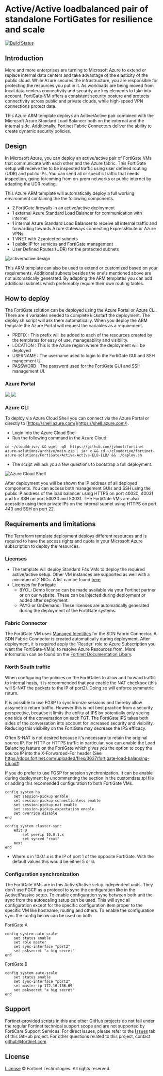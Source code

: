 # Active/Active loadbalanced pair of standalone FortiGates for resilience and scale

[![Build Status](https://dev.azure.com/jvh-2520/Fortinet-Azure/_apis/build/status/Active-Active-ELB-ILB?branchName=main)](https://dev.azure.com/jvh-2520/Fortinet-Azure/_build/latest?definitionId=9&branchName=main)

## Introduction

More and more enterprises are turning to Microsoft Azure to extend or replace internal data centers and take advantage of the elasticity of the public cloud. While Azure secures the infrastructure, you are responsible for protecting the resources you put in it. As workloads are being moved from local data centers connectivity and security are key elements to take into account. FortiGate-VM offers a consistent security posture and protects connectivity across public and private clouds, while high-speed VPN connections protect data.

This Azure ARM template deploys an Active/Active pair combined with the Microsoft Azure Standard Load Balancer both on the external and the internal side. Additionally, Fortinet Fabric Connectors deliver the ability to create dynamic security policies.

## Design

In Microsoft Azure, you can deploy an active/active pair of FortiGate VMs that communicate with each other and the Azure fabric. This FortiGate setup will receive the to be inspected traffic using user defined routing (UDR) and public IPs. You can send all or specific traffic that needs inspection, going to/coming from on-prem networks or public internet by adapting the UDR routing.

This Azure ARM template will automatically deploy a full working environment containing the the following components.

  - 2 FortiGate firewalls in an active/active deployment
  - 1 external Azure Standard Load Balancer for communication with internet
  - 1 internal Azure Standard Load Balancer to receive all internal traffic and forwarding towards Azure Gateways connecting ExpressRoute or Azure VPNs.
  - 1 VNET with 2 protected subnets
  - 1 public IP for services and FortiGate management
  - User Defined Routes (UDR) for the protected subnets

![active/active design](images/fgt-aa.png)

This ARM template can also be used to extend or customized based on your requirements. Additional subnets besides the one's mentioned above are not automatically generated. By adapting the ARM templates you can add additional subnets which prefereably require their own routing tables.

## How to deploy

The FortiGate solution can be deployed using the Azure Portal or Azure CLI. There are 4 variables needed to complete kickstart the deployment. The deploy.sh script will ask them automatically. When you deploy the ARM template the Azure Portal will request the variables as a requirement.

  - PREFIX : This prefix will be added to each of the resources created by the templates for easy of use, manageability and visibility.
  - LOCATION : This is the Azure region where the deployment will be deployed
  - USERNAME : The username used to login to the FortiGate GUI and SSH mangement UI.
  - PASSWORD : The password used for the FortiGate GUI and SSH management UI.

### Azure Portal

<a href="https://portal.azure.com/#create/Microsoft.Template/uri/https%3A%2F%2Fraw.githubusercontent.com%2Fjvhoof%2Ffortinet-azure-solutions%2Fmain%2FFortiGate%2FActive-Active-ELB-ILB%2Fazuredeploy.json" target="_blank">
  <img src="https://raw.githubusercontent.com/Azure/azure-quickstart-templates/master/1-CONTRIBUTION-GUIDE/images/deploytoazure.svg?sanitize=true"/>
</a>
<a href="http://armviz.io/#/?load=https%3A%2F%2Fraw.githubusercontent.com%2Fjvhoof%2Ffortinet-azure-solutions$2Fmain%2FFortiGate%2FActive-Active-ELB-ILB%2Fazuredeploy.json" target="_blank">
  <img src="https://raw.githubusercontent.com/Azure/azure-quickstart-templates/master/1-CONTRIBUTION-GUIDE/images/visualizebutton.svg?sanitize=true"/>
</a>

### Azure CLI

To deploy via Azure Cloud Shell you can connect via the Azure Portal or directly to [https://shell.azure.com/](https://shell.azure.com/).

- Login into the Azure Cloud Shell
- Run the following command in the Azure Cloud:

`cd ~/clouddrive/ && wget -qO- https://github.com/jvhoof/fortinet-azure-solutions/archive/main.zip | jar x && cd ~/clouddrive/fortinet-azure-solutions/FortiGate/Active-Active-ELB-ILB/ && ./deploy.sh`

- The script will ask you a few questions to bootstrap a full deployment.

![Azure Cloud Shell](images/azure-cloud-shell.png)

After deployment you will be shown the IP address of all deployed components. You can access both management GUIs and SSH using the public IP address of the load balancer using HTTPS on port 40030, 40031 and for SSH on port 50030 and 50031. THe FortiGate VMs are also acessible using their private IPs on the internal subnet using HTTPS on port 443 and SSH on port 22.

## Requirements and limitations

The Terraform template deployment deploys different resources and is required to have the access rights and quota in your Microsoft Azure subscription to deploy the resources.

### Licenses

- The template will deploy Standard F4s VMs to deploy the required active/active setup. Other VM instances are supported as well with a minimum of 2 NICs. A list can be found [here](https://docs.fortinet.com/document/fortigate/6.2.0/azure-cookbook/562841/instance-type-support)
- Licenses for Fortigate
  - BYOL: Demo license can be made available via your Fortinet partner or on our website. These can be injected during deployment or added after deployment.
  - PAYG or OnDemand: These licenses are automatically generated during the deployment of the FortiGate systems.

### Fabric Connector
The FortiGate-VM uses [Managed Identities](https://docs.microsoft.com/en-us/azure/active-directory/managed-identities-azure-resources/) for the SDN Fabric Connector. A SDN Fabric Connector is created automatically during deployment. After deployment, it is required apply the 'Reader' role to Azure Subscription you want the FortiGate-VM(s) to resolve Azure Resources from. More information can be found on the [Fortinet Documentation Libary](https://docs.fortinet.com/vm/azure/fortigate/6.4/azure-cookbook/6.4.0/236610/creating-a-fabric-connector-using-a-managed-identity).

### North South traffic
When configuring the policies on the FortiGates to allow and forward traffic to internal hosts, it is recommended that you enable the NAT checkbox (this will S-NAT the packets to the IP of port2). Doing so will enforce symmetric return.

It is possible to use FGSP to synchronize sessions and thereby allow assymetric return traffic. However this is not best practice from a security perspective, because it limits the ability of IPS by potentially only seeing one side of the conversation on each FGT. The FortiGate IPS takes both sides of the conversation into account for increased security and visibility. Reducing this visibility on the FortiGate may decrease the IPS efficacy.

Often S-NAT is not desired because it's necessary to retain the original source IP. For HTTP or HTTPS traffic in particular, you can enable the Load Balancing feature on the FortiGate which gives you the option to copy the source IP into the X-Forwarded-For header (See https://docs.fortinet.com/uploaded/files/3637/fortigate-load-balancing-56.pdf)

If you do prefer to use FGSP for session synchronization. It can be enable during deployment by uncommenting the section in the customdata.tpl file or adding this recomended configuration to both FortiGate VMs.

```
config system ha
    set session-pickup enable
    set session-pickup-connectionless enable
    set session-pickup-nat enable
    set session-pickup-expectation enable
    set override disable
end

config system cluster-sync
    edit 0
        set peerip 10.0.1.x
        set syncvd "root"
    next
end
```
* Where x in 10.0.1.x is the IP of port 1 of the opposite FortiGate. With the default values this would be either 5 or 6.

### Configuration synchronization
The FortiGate VMs are in this Active/Active setup independent units. They don't use FGCP as a protocol to sync the configuration like in the Active/Passive setup. To enable configuration sync between both unit the sync from the autoscaling setup can be used. This will sync all configuration except for the specific configuration item proper to the specific VM like hostname, routing and others. To enable the configuration sync the config below can be used on both

FortiGate A
```
config system auto-scale
    set status enable
    set role master
    set sync-interface "port2"
    set psksecret "a big secret"
end
```

FortiGate B
```
config system auto-scale
    set status enable
    set sync-interface "port2"
    set master-ip 172.16.136.69
    set psksecret "a big secret"
end
```

## Support
Fortinet-provided scripts in this and other GitHub projects do not fall under the regular Fortinet technical support scope and are not supported by FortiCare Support Services.
For direct issues, please refer to the [Issues](https://github.com/fortinet/azure-templates/issues) tab of this GitHub project.
For other questions related to this project, contact [github@fortinet.com](mailto:github@fortinet.com).

## License
[License](LICENSE) © Fortinet Technologies. All rights reserved.
